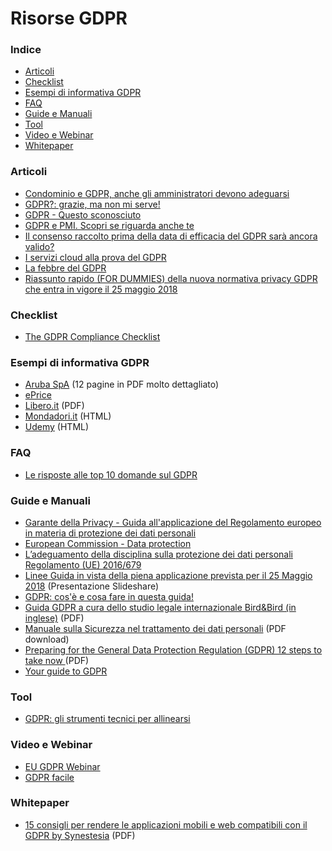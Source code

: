 # Risorse GDPR

### Indice

* [Articoli](#articoli)
* [Checklist](#checklist)
* [Esempi di informativa GDPR](#esempi-di-informativa-gdpr)
* [FAQ](#faq)
* [Guide e Manuali](#guide-manuali)
* [Tool](#tool)
* [Video e Webinar](#video-webinar)
* [Whitepaper](#whitepaper)


### Articoli

* [Condominio e GDPR, anche gli amministratori devono adeguarsi](http://www.altalex.com/documents/news/2018/05/15/condominio-e-gdpr-anche-gli-amministratori-devono-adeguarsi)
* [GDPR?: grazie, ma non mi serve!](https://www.opencloudict.it/gdpr-a-me-non-serve/)
* [GDPR - Questo sconosciuto](https://italiancoders.it/gdpr-questo-sconosciuto/)
* [GDPR e PMI. Scopri se riguarda anche te ](http://www.margas.it/gdpr-e-pmi-scopri-se-riguarda-anche-te/)
* [Il consenso raccolto prima della data di efficacia del GDPR sarà ancora valido?](http://europrivacy.info/it/2017/06/19/will-the-consent-collected-before-the-effective-date-of-gdpr-still-be-valid/)
* [I servizi cloud alla prova del GDPR](https://www.ictsecuritymagazine.com/articoli/i-servizi-cloud-alla-prova-del-gdpr/)
* [La febbre del GDPR](http://www.lodovicomabini.it/blog/37-la-febbre-del-gdpr)
* [Riassunto rapido (FOR DUMMIES) della nuova normativa privacy GDPR che entra in vigore il 25 maggio 2018](https://www.preventivoecommerce.com/guide-ecommerce/116-riassunto-rapido-for-dummies-della-nuova-normativa-privacy-gdpr-che-entra-in-vigore-il-25-maggio-2018.html)


### Checklist

* [The GDPR Compliance Checklist](https://gdprchecklist.io/)


### Esempi di informativa GDPR

* [Aruba SpA](https://www.aruba.it/informativa_arubaspa.pdf) (12 pagine in PDF molto dettagliato)
* [ePrice](https://www.eprice.it/default.aspx?zona=1&dove=24) 
* [Libero.it](https://i.plug.it/mail/selfcare/gestione-dati-utente/libero/pdf/InformativaMailLibero.pdf) (PDF)
* [Mondadori.it](https://digital.mondadori.it/privacy/informativasiti/mondadoriretail.html) (HTML)
* [Udemy](https://www.udemy.com/terms/privacy/) (HTML)


### FAQ

* [Le risposte alle top 10 domande sul GDPR](https://www.achab.it/achab.cfm/it/blog/achablog/le-risposte-alle-top-10-domande-sul-gdpr)


### Guide e Manuali

* [Garante della Privacy - Guida all'applicazione del Regolamento europeo in materia di protezione dei dati personali](http://www.garanteprivacy.it/web/guest/regolamentoue/guida-all-applicazione-del-regolamento-europeo-in-materia-di-protezione-dei-dati-personali)
* [European Commission - Data protection](https://ec.europa.eu/info/law/law-topic/data-protection_en)
* [L’adeguamento della disciplina sulla protezione dei dati personali Regolamento (UE) 2016/679 ](http://documenti.camera.it/Leg18/Dossier/Pdf/gi0007.Pdf)
* [Linee Guida in vista della piena applicazione prevista per il 25 Maggio 2018](https://www.slideshare.net/tarallop/gdpr-79114581) (Presentazione Slideshare)
* [GDPR: cos'è e cosa fare in questa guida!](http://blog.tagliaerbe.com/2018/05/gdpr.html)
* [Guida GDPR a cura dello studio legale internazionale Bird&Bird (in inglese)](https://www.twobirds.com/~/media/pdfs/gdpr-pdfs/bird--bird--guide-to-the-general-data-protection-regulation.pdf?la=en) (PDF)
* [Manuale sulla Sicurezza nel trattamento dei dati personali](https://www.amazon.it/clouddrive/share/ikQmbrXD7J6X2WlRXfqdXa3Cs10Mo2EqQlom5oWeUre/q8xlQ_y3Qe2rYrdZIAyGbw?_encoding=UTF8&*Version*=1&*entries*=0&mgh=1) (PDF download)
* [Preparing for the General Data Protection Regulation (GDPR) 12 steps to take now ](https://ico.org.uk/media/for-organisations/documents/1624219/preparing-for-the-gdpr-12-steps.pdf) (PDF)
* [Your guide to GDPR](https://spectrum.ieee.org/telecom/internet/your-guide-to-the-gdpr.amp.html?__twitter_impression=true)


### Tool

* [GDPR: gli strumenti tecnici per allinearsi](https://www.bitmat.it/blog/news/75088/gdpr-gli-strumenti-tecnici-allinearsi)


### Video e Webinar

* [EU GDPR Webinar](https://www.itgovernance.eu/en-ie/webinars/eu-gdpr-ie)
* [GDPR facile](https://www.youtube.com/watch?v=TINCbiE7U-I)


### Whitepaper

* [15 consigli per rendere le applicazioni mobili e web compatibili con il GDPR by Synestesia](https://drive.google.com/file/d/1OaUEJVv0PZWjt0BIhIsGlTG3rR81NNET/view) (PDF)
